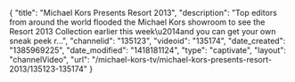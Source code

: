 {
    "title": "Michael Kors Presents Resort 2013",
    "description": "Top editors from around the world flooded the Michael Kors showroom to see the Resort 2013 Collection earlier this week\u2014and you can get your own sneak peek r...",
    "channelid": "135123",
    "videoid": "135174",
    "date_created": "1385969225",
    "date_modified": "1418181124",
    "type": "captivate",
    "layout": "channelVideo",
    "url": "\/michael-kors-tv\/michael-kors-presents-resort-2013\/135123-135174"
}